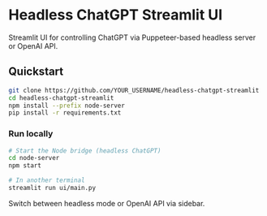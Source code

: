 # Headless ChatGPT Streamlit UI

Streamlit UI for controlling ChatGPT via Puppeteer-based headless server or OpenAI API.

## Quickstart

```bash
git clone https://github.com/YOUR_USERNAME/headless-chatgpt-streamlit
cd headless-chatgpt-streamlit
npm install --prefix node-server
pip install -r requirements.txt
```

### Run locally

```bash
# Start the Node bridge (headless ChatGPT)
cd node-server
npm start

# In another terminal
streamlit run ui/main.py
```

Switch between headless mode or OpenAI API via sidebar.
